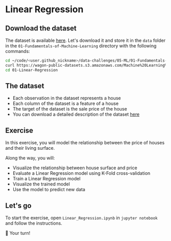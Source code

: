 
# Linear Regression

## Download the dataset

The dataset is available [here](https://wagon-public-datasets.s3.amazonaws.com/Machine%20Learning%20Datasets/ML_Houses_dataset.csv). Let's download it and store it in the `data` folder in the `01-Fundamentals-of-Machine-Learning` directory with the following commands:

```bash
cd ~/code/<user.github_nickname>/data-challenges/05-ML/01-Fundamentals-of-Machine-Learning
curl https://wagon-public-datasets.s3.amazonaws.com/Machine%20Learning%20Datasets/ML_Houses_dataset.csv > data/houses.csv
cd 01-Linear-Regression
```

## The dataset

- Each observation in the dataset represents a house
- Each column of the dataset is a feature of a house
- The target of the dataset is the sale price of the house
- You can download a detailed description of the dataset [here](https://wagon-public-datasets.s3.amazonaws.com/Machine%20Learning%20Datasets/ML_Houses_dataset_description.txt)


## Exercise

In this exercise, you will model the relationship between the price of houses and their living surface.

Along the way, you will:

- Visualize the relationship between house surface and price
- Evaluate a Linear Regression model using K-Fold cross-validation
- Train a Linear Regression model
- Visualize the trained model
- Use the model to predict new data

## Let's go

To start the exercise, open `Linear_Regression.ipynb` in `jupyter notebook` and follow the instructions.

🚀 Your turn!
